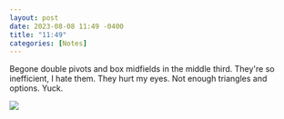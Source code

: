 ```yaml
---
layout: post
date: 2023-08-08 11:49 -0400
title: "11:49"
categories: [Notes]
---
```


Begone double pivots and box midfields in the middle third. They're so inefficient, I hate them. They hurt my eyes. Not enough triangles and options. Yuck.

![](https://i.imgur.com/yQNPoy3.jpg) 